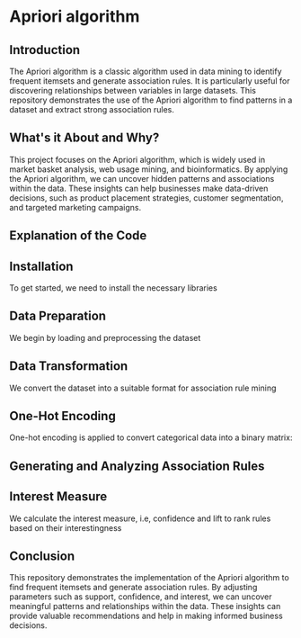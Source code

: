 # Apriori algorithm

## Introduction
The Apriori algorithm is a classic algorithm used in data mining to identify frequent itemsets and generate association rules. It is particularly useful for discovering relationships between variables in large datasets. This repository demonstrates the use of the Apriori algorithm to find patterns in a dataset and extract strong association rules.

## What's it About and Why?
This project focuses on the Apriori algorithm, which is widely used in market basket analysis, web usage mining, and bioinformatics. By applying the Apriori algorithm, we can uncover hidden patterns and associations within the data. These insights can help businesses make data-driven decisions, such as product placement strategies, customer segmentation, and targeted marketing campaigns.

## Explanation of the Code

## Installation

To get started, we need to install the necessary libraries

## Data Preparation

We begin by loading and preprocessing the dataset

## Data Transformation

We convert the dataset into a suitable format for association rule mining

## One-Hot Encoding

One-hot encoding is applied to convert categorical data into a binary matrix:

## Generating and Analyzing Association Rules

## Interest Measure

We calculate the interest measure, i.e, confidence and lift to rank rules based on their interestingness

## Conclusion

This repository demonstrates the implementation of the Apriori algorithm to find frequent itemsets and generate association rules. By adjusting parameters such as support, confidence, and interest, we can uncover meaningful patterns and relationships within the data. These insights can provide valuable recommendations and help in making informed business decisions.
